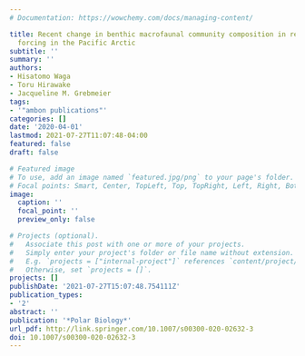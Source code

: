 ```yaml
---
# Documentation: https://wowchemy.com/docs/managing-content/

title: Recent change in benthic macrofaunal community composition in relation to physical
  forcing in the Pacific Arctic
subtitle: ''
summary: ''
authors:
- Hisatomo Waga
- Toru Hirawake
- Jacqueline M. Grebmeier
tags:
- '"ambon publications"'
categories: []
date: '2020-04-01'
lastmod: 2021-07-27T11:07:48-04:00
featured: false
draft: false

# Featured image
# To use, add an image named `featured.jpg/png` to your page's folder.
# Focal points: Smart, Center, TopLeft, Top, TopRight, Left, Right, BottomLeft, Bottom, BottomRight.
image:
  caption: ''
  focal_point: ''
  preview_only: false

# Projects (optional).
#   Associate this post with one or more of your projects.
#   Simply enter your project's folder or file name without extension.
#   E.g. `projects = ["internal-project"]` references `content/project/deep-learning/index.md`.
#   Otherwise, set `projects = []`.
projects: []
publishDate: '2021-07-27T15:07:48.754111Z'
publication_types:
- '2'
abstract: ''
publication: '*Polar Biology*'
url_pdf: http://link.springer.com/10.1007/s00300-020-02632-3
doi: 10.1007/s00300-020-02632-3
---
```

